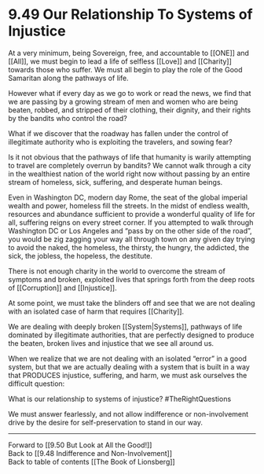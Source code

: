 # 9.49 Our Relationship To Systems of Injustice

At a very minimum, being Sovereign, free, and accountable to [[ONE]] and [[All]], we must begin to lead a life of selfless [[Love]] and [[Charity]] towards those who suffer. We must all begin to play the role of the Good Samaritan along the pathways of life.

However what if every day as we go to work or read the news, we find that we are passing by a growing stream of men and women who are being beaten, robbed, and stripped of their clothing, their dignity, and their rights by the bandits who control the road?

What if we discover that the roadway has fallen under the control of illegitimate authority who is exploiting the travelers, and sowing fear?

Is it not obvious that the pathways of life that humanity is warily attempting to travel are completely overrun by bandits? We cannot walk through a city in the wealthiest nation of the world right now without passing by an entire stream of homeless, sick, suffering, and desperate human beings.

Even in Washington DC, modern day Rome, the seat of the global imperial wealth and power, homeless fill the streets. In the midst of endless wealth, resources and abundance sufficient to provide a wonderful quality of life for all, suffering reigns on every street corner. If you attempted to walk through Washington DC or Los Angeles and “pass by on the other side of the road”, you would be zig zagging your way all through town on any given day trying to avoid the naked, the homeless, the thirsty, the hungry, the addicted, the sick, the jobless, the hopeless, the destitute.

There is not enough charity in the world to overcome the stream of symptoms and broken, exploited lives that springs forth from the deep roots of [[Corruption]] and [[Injustice]].

At some point, we must take the blinders off and see that we are not dealing with an isolated case of harm that requires [[Charity]].

We are dealing with deeply broken [[System|Systems]], pathways of life dominated by illegitimate authorities, that are perfectly designed to produce the beaten, broken lives and injustice that we see all around us.

When we realize that we are not dealing with an isolated “error” in a good system, but that we are actually dealing with a system that is built in a way that PRODUCES injustice, suffering, and harm, we must ask ourselves the difficult question:

What is our relationship to systems of injustice? #TheRightQuestions

We must answer fearlessly, and not allow indifference or non-involvement drive by the desire for self-preservation to stand in our way.

___

Forward to [[9.50 But Look at All the Good!]]             
Back to [[9.48 Indifference and Non-Involvement]]                  
Back to table of contents [[The Book of Lionsberg]]  
